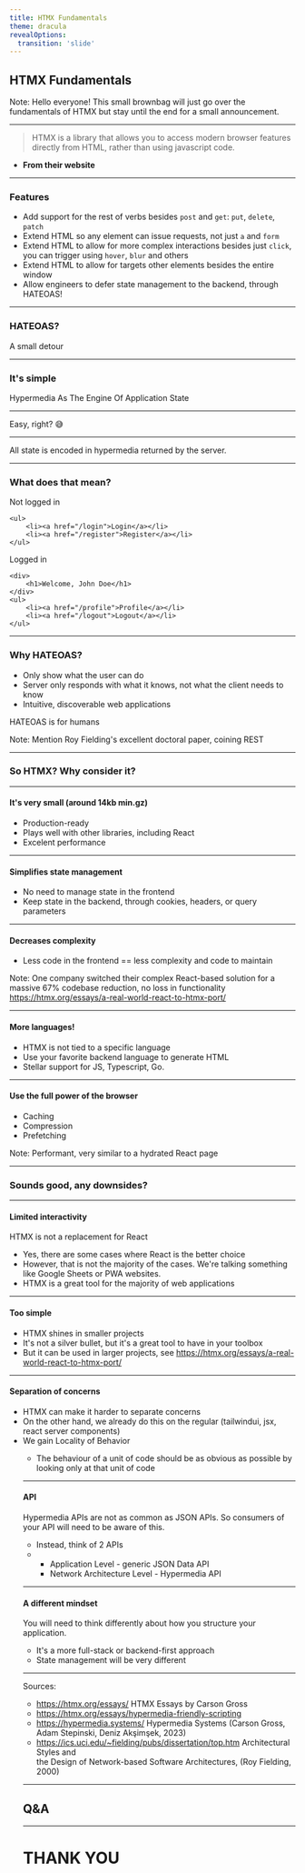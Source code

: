 ```yaml
---
title: HTMX Fundamentals
theme: dracula
revealOptions:
  transition: 'slide'
---
```


## HTMX Fundamentals

Note: Hello everyone! This small brownbag will just go over the fundamentals of HTMX but stay until the end for a small announcement.

---

> HTMX is a library that allows you to access modern browser features directly from HTML, rather than using javascript code.

- **From their website**

---

### Features

<ul>
    <li class="fragment">Add support for the rest of verbs besides <code>post</code> and <code>get</code>: <code>put</code>, <code>delete</code>, <code>patch</code></li>
    <li class="fragment">Extend HTML so any element can issue requests, not just <code>a</code> and <code>form</code></li>
    <li class="fragment">Extend HTML to allow for more complex interactions besides just <code>click</code>, you can trigger using <code>hover</code>, <code>blur</code> and others</li>
    <li class="fragment">Extend HTML to allow for targets other elements besides the entire window</li>
    <li class="fragment">Allow engineers to defer state management to the backend, through HATEOAS!</li>
</ul>

---

### HATEOAS?

A small detour

---

### It's simple

<p class="fragment">Hypermedia As The Engine Of Application State</p>

---

Easy, right? 😅

---

All state is encoded in hypermedia returned by the server.

---

### What does that mean?

Not logged in

```html[1-5]
<ul>
    <li><a href="/login">Login</a></li>
    <li><a href="/register">Register</a></li>
</ul>
```

Logged in

```html[1-7]
<div>
    <h1>Welcome, John Doe</h1>
</div>
<ul>
    <li><a href="/profile">Profile</a></li>
    <li><a href="/logout">Logout</a></li>
</ul>
```
---

### Why HATEOAS?

<ul>
    <li class="fragment">Only show what the user can do</li>
    <li class="fragment">Server only responds with what it knows, not what the client needs to know</li>
    <li class="fragment">Intuitive, discoverable web applications</li>
</ul>

<p class="fragment">HATEOAS is for humans</p>

Note: Mention Roy Fielding's excellent doctoral paper, coining REST

---

### So HTMX? Why consider it?

---

#### It's very small (around 14kb min.gz)
<ul class="fragment">
    <li>Production-ready</li>
    <li>Plays well with other libraries, including React</li>
    <li>Excelent performance</li>
</ul>

---

#### Simplifies state management
<ul class="fragment">
    <li> No need to manage state in the frontend</li>
    <li> Keep state in the backend, through cookies, headers, or query parameters</li>
</ul>

---

#### Decreases complexity
<ul class="fragment">
   <li>Less code in the frontend == less complexity and code to maintain</li>
</ul>

Note:  One company switched their complex React-based solution for a massive 67% codebase reduction, no loss in functionality https://htmx.org/essays/a-real-world-react-to-htmx-port/

---

#### More languages!
<ul class="fragment">
    <li>HTMX is not tied to a specific language</li>
    <li>Use your favorite backend language to generate HTML</li>
    <li>Stellar support for JS, Typescript, Go.</li>
</ul>

---

#### Use the full power of the browser

<ul class="fragment">
    <li>Caching</li>
    <li>Compression</li>
    <li>Prefetching</li>
</ul>
	
Note: Performant, very similar to a hydrated React page

---


### Sounds good, any downsides?


---

#### Limited interactivity

<p class="fragment">HTMX is not a replacement for React</p>
<ul>
    <li class="fragment">Yes, there are some cases where React is the better choice</li>
    <li class="fragment">However, that is not the majority of the cases. We're talking something like Google Sheets or PWA websites.</li>
    <li class="fragment">HTMX is a great tool for the majority of web applications</li>
</ul>

---

#### Too simple

<ul>
    <li class="fragment">HTMX shines in smaller projects</li>
    <li class="fragment">It's not a silver bullet, but it's a great tool to have in your toolbox</li>
    <li class="fragment">But it can be used in larger projects, see <a href="https://htmx.org/essays/a-real-world-react-to-htmx-port/">https://htmx.org/essays/a-real-world-react-to-htmx-port/</a></li>
</ul>


---

#### Separation of concerns

<ul>
    <li class="fragment">HTMX can make it harder to separate concerns</li>
    <li class="fragment">On the other hand, we already do this on the regular (tailwindui, jsx, react server components)</li>
    <li class="fragment">We gain Locality of Behavior</li>
        <ul class="fragment">
            <li><backquote>The behaviour of a unit of code should be as obvious as possible by looking only at that unit of code</backquote></li>
        </ul>

---

#### API
Hypermedia APIs are not as common as JSON APIs. So consumers of your API will need to be aware of this.

<ul>
    <li class="fragment">Instead, think of 2 APIs</li>
    <li class="fragment">
        <ul>
            <li>Application Level - generic JSON Data API</li>
            <li>Network Architecture Level - Hypermedia API</li>
        </ul>
    </li>
</ul>

---

#### A different mindset

You will need to think differently about how you structure your application.
<ul>
    <li class="fragment">It's a more full-stack or backend-first approach</li>
    <li class="fragment">State management will be very different</li>
</ul>

---

Sources:
- https://htmx.org/essays/ HTMX  Essays by Carson Gross
- https://htmx.org/essays/hypermedia-friendly-scripting
- https://hypermedia.systems/ Hypermedia Systems (Carson Gross, Adam Stepinski, Deniz Akşimşek, 2023)
- https://ics.uci.edu/~fielding/pubs/dissertation/top.htm  Architectural Styles and  
the Design of Network-based Software Architectures, (Roy Fielding, 2000)

---

## Q&A

---

# THANK YOU
